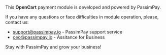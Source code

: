 This **OpenCart** payment module is developed and powered by PassimPay.

If you have any questions or face difficulties in module operation, please, contact us:

* support@passimpay.io - PassimPay support service<br/>
* ceo@passimpay.io - Assitance for Business 

Stay with PassimPay and grow your business!
